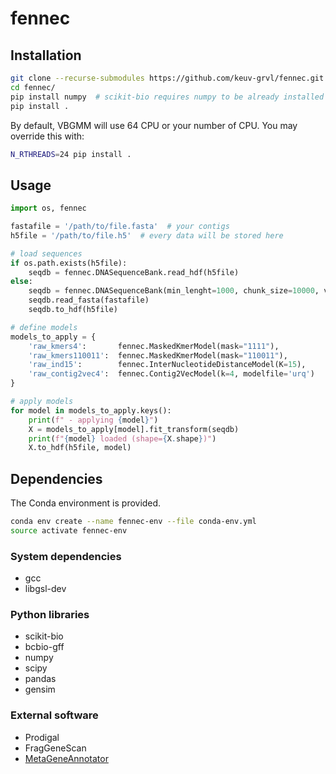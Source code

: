 # fennec

## Installation

```bash
git clone --recurse-submodules https://github.com/keuv-grvl/fennec.git
cd fennec/
pip install numpy  # scikit-bio requires numpy to be already installed
pip install .
```

By default, VBGMM will use 64 CPU or your number of CPU. You may override this with:

```bash
N_RTHREADS=24 pip install .
```

## Usage

```python
import os, fennec

fastafile = '/path/to/file.fasta'  # your contigs
h5file = '/path/to/file.h5'  # every data will be stored here

# load sequences
if os.path.exists(h5file):
    seqdb = fennec.DNASequenceBank.read_hdf(h5file)
else:
    seqdb = fennec.DNASequenceBank(min_lenght=1000, chunk_size=10000, verbose=2)
    seqdb.read_fasta(fastafile)
    seqdb.to_hdf(h5file)

# define models
models_to_apply = {
    'raw_kmers4':       fennec.MaskedKmerModel(mask="1111"),
    'raw_kmers110011':  fennec.MaskedKmerModel(mask="110011"),
    'raw_ind15':        fennec.InterNucleotideDistanceModel(K=15),
    'raw_contig2vec4':  fennec.Contig2VecModel(k=4, modelfile='urq')
}

# apply models
for model in models_to_apply.keys():
    print(f" - applying {model}")
    X = models_to_apply[model].fit_transform(seqdb)
    print(f"{model} loaded (shape={X.shape})")
    X.to_hdf(h5file, model)
```

## Dependencies

The Conda environment is provided.

```bash
conda env create --name fennec-env --file conda-env.yml
source activate fennec-env
```

### System dependencies

- gcc
- libgsl-dev

### Python libraries

- scikit-bio
- bcbio-gff
- numpy
- scipy
- pandas
- gensim

### External software

- Prodigal
- FragGeneScan
- [MetaGeneAnnotator](http://metagene.cb.k.u-tokyo.ac.jp/metagene/mga_x86_64.tar.gz)
